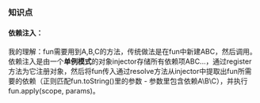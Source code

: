 ### 知识点

#### 依赖注入：
我的理解：fun需要用到A,B,C的方法，传统做法是在fun中新建ABC，然后调用。依赖注入是由一个**单例模式**的对象injector存储所有依赖项ABC...，通过register方法为它注册对象，然后将fun传入通过resolve方法从injector中提取出fun所需要的依赖（正则匹配fun.toString()里的参数 - 参数里包含依赖A\B\C），并执行fun.apply(scope, params)。

